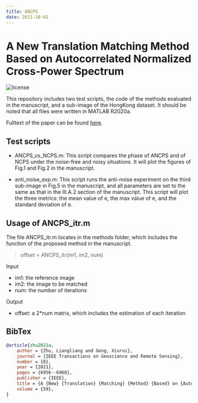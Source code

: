```yaml
---
title: ANCPS
date: 2021-10-01
---
```


# A New Translation Matching Method Based on Autocorrelated Normalized Cross-Power Spectrum

![license](https://img.shields.io/github/license/shinyypig/ancps)

This repository includes two test scripts, the code of the methods evaluated in the manuscript, and a sub-image of the HongKong dataset. It should be noted that all files were written in MATLAB R2020a.

Fulltext of the paper can be found [here](./ANCPS.pdf).

## Test scripts

-   ANCPS_vs_NCPS.m: This script compares the phase of ANCPS and of NCPS under the noise-free and noisy situations. It will plot the figures of Fig.1 and Fig.2 in the manuscript.

-   anti_noise_exp.m: This script runs the anti-noise experiment on the third sub-image in Fig.5 in the manuscript, and all parameters are set to the same as that in the III.A.2 section of the manuscript. This script will plot the three metrics: the mean value of e, the max value of e, and the standard deviation of e.

## Usage of ANCPS_itr.m

The file ANCPS_itr.m locates in the methods folder, which includes the function of the proposed method in the manuscript.

> offset = ANCPS_itr(im1, im2, num)

Input

-   im1: the reference image
-   im2: the image to be matched
-   num: the number of iterations

Output

-   offset: a 2\*num matrix, which includes the estimation of each iteration

## BibTex

```bibtex
@article{zhu2021a,
	author = {Zhu, Liangliang and Geng, Xiurui},
	journal = {IEEE Transactions on Geoscience and Remote Sensing},
	number = {8},
	year = {2021},
	pages = {6956--6968},
	publisher = {IEEE},
	title = {A {New} {Translation} {Matching} {Method} {Based} on {Autocorrelated} {Normalized} {Cross}-{Power} {Spectrum}},
	volume = {59},
}
```

